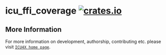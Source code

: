 # icu_ffi_coverage [![crates.io](https://img.shields.io/crates/v/icu_ffi_coverage)](https://crates.io/crates/icu_ffi_coverage)



## More Information

For more information on development, authorship, contributing etc. please visit [`ICU4X home page`](https://github.com/unicode-org/icu4x).
